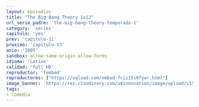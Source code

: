 ```yaml
---
layout: episodios
title: "The Big Bang Theory 1x12"
url_serie_padre: 'the-big-bang-theory-temporada-1'
category: 'series'
capitulo: 'yes'
prev: 'capitulo-11'
proximo: 'capitulo-13'
anio: '2005'
sandbox: allow-same-origin allow-forms
idioma: 'Latino'
calidad: 'Full HD'
reproductor: 'fembed'
reproductores: ["https://uqload.com/embed-fcii15i07ywr.html"]
image_banner: 'https://res.cloudinary.com/u4innovation/image/upload/v1561429447/big-bang-temporada1banner-min_rlp7il.jpg'
tags:
- Comedia
---
```













